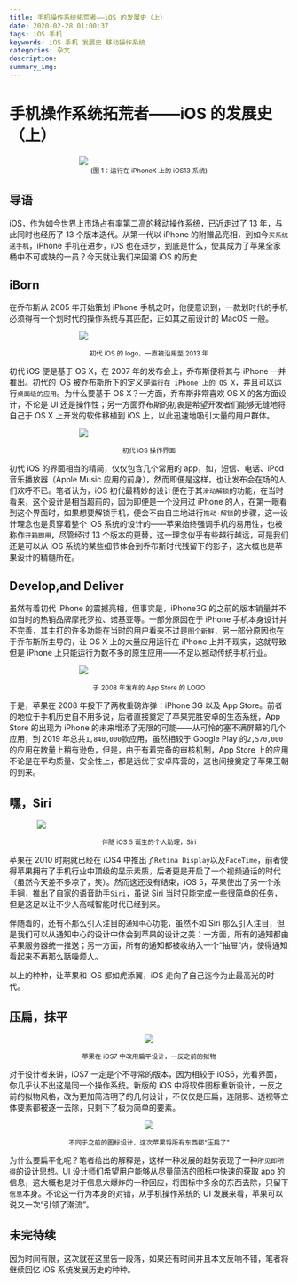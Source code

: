 ```yaml
---
title: 手机操作系统拓荒者——iOS 的发展史（上）
date: 2020-02-28 01:00:37
tags: iOS 手机
keywords: iOS 手机 发展史 移动操作系统
categories: 杂文
description:
summary_img:
---
```


# 手机操作系统拓荒者——iOS 的发展史（上）

<center>

<img src="/assets/ios1_1.png" style="display:block;max-width:50%">

<small>
(图 1：运行在 iPhoneX 上的 iOS13 系统)
</small>

</center>

## 导语

iOS，作为如今世界上市场占有率第二高的移动操作系统，已近走过了 13 年，与此同时也经历了 13 个版本迭代。从第一代以 iPhone 的附赠品亮相，到如今`买系统送手机`，iPhone 手机在进步，iOS 也在进步，到底是什么，使其成为了苹果全家桶中不可或缺的一员？今天就让我们来回溯 iOS 的历史

<!-- more -->

## iBorn

在乔布斯从 2005 年开始策划 iPhone 手机之时，他便意识到，一款划时代的手机必须得有一个划时代的操作系统与其匹配，正如其之前设计的 MacOS 一般。

<center>

<img src="/assets/ios1_2.png" style="display:block;max-width:50%">

<small>初代 iOS 的 logo，一直被沿用至 2013 年</small>

</center>

初代 iOS 便是基于 OS X，在 2007 年的发布会上，乔布斯便将其与 iPhone 一并推出。初代的 iOS 被乔布斯所下的定义是`运行在 iPhone 上的 OS X`，并且可以运行`桌面级的应用`。为什么要基于 OS X？一方面，乔布斯非常喜欢 OS X 的各方面设计，不论是 UI 还是操作性；另一方面乔布斯的初衷是希望开发者们能够无缝地将自己于 OS X 上开发的软件移植到 iOS 上，以此迅速地吸引大量的用户群体。

<center>

<img src="/assets/ios1_3.jpg" style="display:block;max-width:50%">

<small>初代 iOS 操作界面</small>

</center>

初代 iOS 的界面相当的精简，仅仅包含几个常用的 app，如，短信、电话、iPod 音乐播放器（Apple Music 应用的前身），然而即便是这样，也让发布会在场的人们欢呼不已。笔者认为，iOS 初代最精妙的设计便在于其`滑动解锁`的功能，在当时看来，这个设计是相当超前的，因为即便是一个没用过 iPhone 的人，在第一眼看到这个界面时，如果想要解锁手机，便会不由自主地进行`拖动-解锁`的步骤，这一设计理念也是贯穿着整个 iOS 系统的设计的——苹果始终强调手机的易用性，也被称作`开箱即用`，尽管经过 13 个版本的更替，这一理念似乎有些越行越远，可是我们还是可以从 iOS 系统的某些细节体会到乔布斯时代残留下的影子，这大概也是苹果设计的精髓所在。

## Develop,and Deliver

虽然有着初代 iPhone 的震撼亮相，但事实是，iPhone3G 的之前的版本销量并不如当时的热销品牌摩托罗拉、诺基亚等。一部分原因在于 iPhone 手机本身设计并不完善，其主打的许多功能在当时的用户看来不过是`图个新鲜`，另一部分原因也在于乔布斯所主导的，让 OS X 上的大量应用运行在 iPhone 上并不现实，这就导致但是 iPhone 上只能运行为数不多的原生应用——不足以撼动传统手机行业。

<center>

<img src="/assets/ios1_4.webp" style="display:block;max-width:50%">

<small>于 2008 年发布的 App Store 的 LOGO</small>

</center>

于是，苹果在 2008 年投下了两枚重磅炸弹：iPhone 3G 以及 App Store。前者的地位于手机历史自不用多说，后者直接奠定了苹果完胜安卓的生态系统，App Store 的出现为 iPhone 的未来增添了无限的可能——从可怜的塞不满屏幕的几个应用，到 2019 年总共`1,840,000`款应用，虽然相较于 Google Play 的`2,570,000`的应用在数量上稍有逊色，但是，由于有着完备的审核机制，App Store 上的应用不论是在平均质量、安全性上，都是远优于安卓阵营的，这也间接奠定了苹果王朝的到来。

## 嘿，Siri

<center>

<img src="/assets/ios1_5.jpeg" style="display:block;max-width:80%">

<small>伴随 iOS 5 诞生的个人助理，Siri</small>

</center>

苹果在 2010 时期就已经在 iOS4 中推出了`Retina Display`以及`FaceTime`，前者使得苹果拥有了手机行业中顶级的显示素质，后者更是开启了一个视频通话的时代（虽然今天差不多凉了，笑）。然而这还没有结束，iOS 5，苹果使出了另一个杀手锏，推出了自家的语音助手`Siri`，虽说 Siri 当时只能完成一些很简单的任务，但是这足以让不少人高喊智能时代已经到来。

伴随着的，还有不那么引人注目的`通知中心`功能，虽然不如 Siri 那么引人注目，但是我们可以从通知中心的设计中体会到苹果的设计之美：一方面，所有的通知都由苹果服务器统一推送；另一方面，所有的通知都被收纳入一个“抽屉”内，使得通知看起来不再那么聒噪烦人。

以上的种种，让苹果和 iOS 都如虎添翼，iOS 走向了自己迄今为止最高光的时代。

## 压扁，抹平

<center>

<img src="/assets/ios1_6.jpeg">

<small>苹果在 iOS7 中改用扁平设计，一反之前的拟物</small>

</center>

对于设计者来讲，iOS7 一定是个不寻常的版本，因为相较于 iOS6，光看界面，你几乎认不出这是同一个操作系统。新版的 iOS 中将软件图标重新设计，一反之前的拟物风格，改为更加简洁明了的几何设计，不仅仅是压扁，连阴影、透视等立体要素都被逐一去除，只剩下了极为简单的要素。

<center>

<img src="/assets/ios1_7.png">

<small>不同于之前的图标设计，这次苹果将所有东西都“压扁了”</small>

</center>

为什么要扁平化呢？笔者给出的解释是，这样一种发展的趋势表现了一种`所见即所得`的设计思想。UI 设计师们希望用户能够从尽量简洁的图标中快速的获取 app 的信息，这大概也是对于信息大爆炸的一种回应，将图标中多余的东西去除，只留下`信息`本身。不论这一行为本身的对错，从手机操作系统的 UI 发展来看，苹果可以说又一次“引领了潮流”。

## 未完待续

因为时间有限，这次就在这里告一段落，如果还有时间并且本文反响不错，笔者将继续回忆 iOS 系统发展历史的种种。


